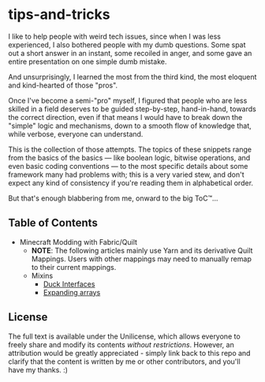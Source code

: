 # tips-and-tricks
I like to help people with weird tech issues, since when I was less experienced, I also bothered people with my dumb questions. Some spat out a short answer in an instant, some recoiled in anger, and some gave an entire presentation on one simple dumb mistake.

And unsurprisingly, I learned the most from the third kind, the most eloquent and kind-hearted of those "pros". 

Once I've become a semi-"pro" myself, I figured that people who are less skilled in a field deserves to be guided step-by-step, hand-in-hand, towards the correct direction, even if that means I would have to break down the "simple" logic and mechanisms, down to a smooth flow of knowledge that, while verbose, everyone can understand.

This is the collection of those attempts. The topics of these snippets range from the basics of the basics — like boolean logic, bitwise operations, and even basic coding conventions — to the most specific details about some framework many had problems with; this is a very varied stew, and don't expect any kind of consistency if you're reading them in alphabetical order.

But that's enough blabbering from me, onward to the big ToC™...

## Table of Contents
- Minecraft Modding with Fabric/Quilt
  - **NOTE**: The following articles mainly use Yarn and its derivative Quilt Mappings. Users with other mappings may need to manually remap to their current mappings.
  - Mixins
    - [Duck Interfaces](minecraft-modding/mixins/duck-interfaces.md)
    - [Expanding arrays](minecraft-modding/mixins/expanding-arrays.md)


## License
The full text is available under the Unilicense, which allows everyone to freely share and modify its contents *without restrictions*. However, an attribution would be greatly appreciated - simply link back to this repo and clarify that the content is written by me or other contributors, and you'll have my thanks. :)